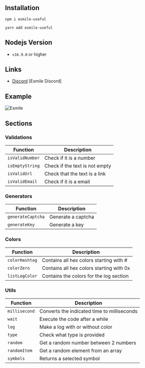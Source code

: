 ## Installation

```
npm i esmile-useful

yarn add esmile-useful
```

## Nodejs Version

- `v16.9.0` or higher

## Links

- [Discord](https://discord.gg/aXvuUpvRQs) [Esmile Discord]

## Example

<img src='https://cdn.discordapp.com/attachments/851919671878746112/1007663992338128956/2022-08-12_09-45-24.gif' alt='Esmile' />

## Sections

### Validations

| Function        | Description                    |
| --------------- | ------------------------------ |
| `isValidNumber` | Check if it is a number        |
| `isEmptyString` | Check if the text is not empty |
| `isValidUrl`    | Check that the text is a link  |
| `isValidEmail`  | Check if it is a email         |

### Generators

| Function          | Description        |
| ----------------- | ------------------ |
| `generateCaptcha` | Generate a captcha |
| `generateKey`     | Generate a key     |

### Colors

| Function       | Description                              |
| -------------- | ---------------------------------------- |
| `colorHashtag` | Contains all hex colors starting with #  |
| `colorZero`    | Contains all hex colors starting with 0x |
| `listLogColor` | Contains the colors for the log section  |

### Utils

| Function      | Description                                 |
| ------------- | ------------------------------------------- |
| `millisecond` | Converts the indicated time to milliseconds |
| `wait`        | Execute the code after a while              |
| `log`         | Make a log with or without color            |
| `type`        | Check what type is provided                 |
| `random`      | Get a random number between 2 numbers       |
| `randomItem`  | Get a random element from an array          |
| `symbols`     | Returns a selected symbol                   |
